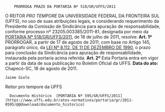         PRORROGA PRAZO DA PORTARIA Nº 518/GR/UFFS/2011  

 O REITOR *PRO TEMPORE*  DA UNIVERSIDADE FEDERAL DA FRONTEIRA SUL (UFFS), no uso de suas atribuições legais, e considerando requerimento da Presidente da Comissão de Sindicância para apuração de responsabilidade, conforme processo nº 23205.003385/2011-81, designada por meio da [PORTARIA Nº 518/GR/UFFS/2011](https://www.uffs.edu.br/atos-normativos/portaria/gr/2011-0518), de 18 de julho de 2011, resolve:   **Art. 1º**  PRORROGAR, a partir de 17 de agosto de 2011, com base no Artigo 145, parágrafo único, da [LEI Nº 8.112, DE 11 DE DEZEMBRO DE 1990](http://www.planalto.gov.br/ccivil_03/leis/l8112cons.htm), o prazo para conclusão da Sindicância para apuração de responsabilidade, instaurada pela portaria acima referida.   **Art. 2º**  Esta Portaria entra em vigor a partir da data de sua publicação no Boletim Oficial da UFFS.        **Data do ato:** Chapecó-SC, 18 de agosto de 2011.   
 

    Jaime Giolo   
 Reitor pro tempore da UFFS 

      Documento Histórico  [PORTARIA Nº 595/GR/UFFS/2011](https://www.uffs.edu.br/atos-normativos/portaria/gr/2011-0595/@@download/documento_historico)     
      